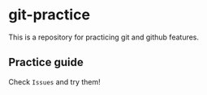 # git-practice
This is a repository for practicing git and github features.

## Practice guide
Check `Issues` and try them!

